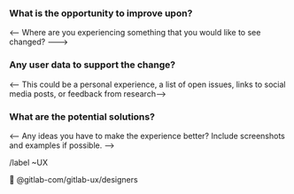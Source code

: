 ### What is the opportunity to improve upon?
<-- Where are you experiencing something that you would like to see changed? --->

### Any user data to support the change?
<-- This could be a personal experience, a list of open issues, links to social media posts, or feedback from research-->

### What are the potential solutions?
<-- Any ideas you have to make the experience better? Include screenshots and examples if possible. -->

/label ~UX

👀 @gitlab-com/gitlab-ux/designers 